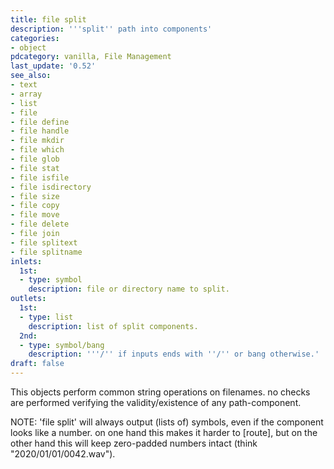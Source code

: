 ```yaml
---
title: file split
description: '''split'' path into components'
categories:
- object
pdcategory: vanilla, File Management
last_update: '0.52'
see_also:
- text
- array
- list
- file
- file define
- file handle
- file mkdir
- file which
- file glob
- file stat
- file isfile
- file isdirectory
- file size
- file copy
- file move
- file delete
- file join
- file splitext
- file splitname
inlets:
  1st:
  - type: symbol
    description: file or directory name to split.
outlets:
  1st:
  - type: list
    description: list of split components.
  2nd:
  - type: symbol/bang
    description: '''/'' if inputs ends with ''/'' or bang otherwise.'
draft: false
---
```

This objects perform common string operations on filenames. no checks are performed verifying the validity/existence of any path-component.

NOTE: 'file split' will always output (lists of) symbols, even if the component looks like a number. on one hand this makes it harder to [route], but on the other hand this will keep zero-padded numbers intact (think "2020/01/01/0042.wav").
